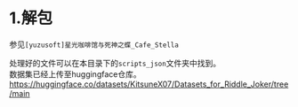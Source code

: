 # 1.解包
参见``[yuzusoft]星光咖啡馆与死神之蝶_Cafe_Stella``

处理好的文件可以在本目录下的``scripts_json``文件夹中找到。<br>
数据集已经上传至huggingface仓库。<https://huggingface.co/datasets/KitsuneX07/Datasets_for_Riddle_Joker/tree/main>
